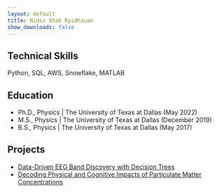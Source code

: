 ```yaml
---
layout: default
title: Nidin Shah Ryidhzuan
show_downloads: false
---
```


## Technical Skills
Python, SQL, AWS, Snowflake, MATLAB

## Education
- Ph.D., Physics | The University of Texas at Dallas (May 2022)
- M.S., Physics | The University of Texas at Dallas (December 2019)
- B.S., Physics | The University of Texas at Dallas (May 2017)

## Projects
- [Data-Driven EEG Band Discovery with Decision Trees](https://www.mdpi.com/1424-8220/22/8/3048)
- [Decoding Physical and Cognitive Impacts of Particulate Matter Concentrations](https://www.mdpi.com/1424-8220/22/11/4240)
